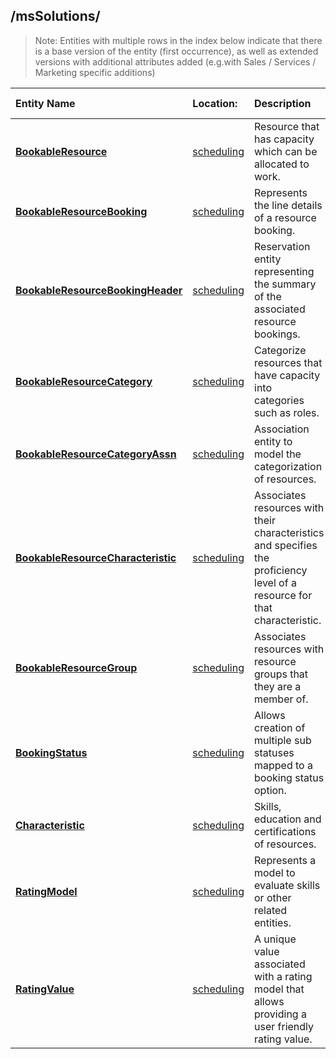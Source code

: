 ## /msSolutions/
>Note: Entities with multiple rows in the index below indicate that there is a base version of the entity (first occurrence), as well as extended versions with additional attributes added (e.g.with Sales / Services / Marketing specific additions)

| Entity Name | Location: | Description | External Link |
|:--- |:--- |:--- |:--- |
|[**BookableResource**](/schemaDocuments/core/applicationCommon/foundationCommon/crmCommon/solutions/msSolutions/scheduling/BookableResource.cdm.json)|[scheduling](/schemaDocuments/core/applicationCommon/foundationCommon/crmCommon/solutions/msSolutions/scheduling/)|Resource that has capacity which can be allocated to work.|[Docs](https://docs.microsoft.com/en-us/dynamics365/customer-engagement/web-api/BookableResource)|
|[**BookableResourceBooking**](/schemaDocuments/core/applicationCommon/foundationCommon/crmCommon/solutions/msSolutions/scheduling/BookableResourceBooking.cdm.json)|[scheduling](/schemaDocuments/core/applicationCommon/foundationCommon/crmCommon/solutions/msSolutions/scheduling/)|Represents the line details of a resource booking.|[Docs](https://docs.microsoft.com/en-us/dynamics365/customer-engagement/web-api/BookableResourceBooking)|
|[**BookableResourceBookingHeader**](/schemaDocuments/core/applicationCommon/foundationCommon/crmCommon/solutions/msSolutions/scheduling/BookableResourceBookingHeader.cdm.json)|[scheduling](/schemaDocuments/core/applicationCommon/foundationCommon/crmCommon/solutions/msSolutions/scheduling/)|Reservation entity representing the summary of the associated resource bookings.|[Docs](https://docs.microsoft.com/en-us/dynamics365/customer-engagement/web-api/BookableResourceBookingHeader)|
|[**BookableResourceCategory**](/schemaDocuments/core/applicationCommon/foundationCommon/crmCommon/solutions/msSolutions/scheduling/BookableResourceCategory.cdm.json)|[scheduling](/schemaDocuments/core/applicationCommon/foundationCommon/crmCommon/solutions/msSolutions/scheduling/)|Categorize resources that have capacity into categories such as roles.|[Docs](https://docs.microsoft.com/en-us/dynamics365/customer-engagement/web-api/BookableResourceCategory)|
|[**BookableResourceCategoryAssn**](/schemaDocuments/core/applicationCommon/foundationCommon/crmCommon/solutions/msSolutions/scheduling/BookableResourceCategoryAssn.cdm.json)|[scheduling](/schemaDocuments/core/applicationCommon/foundationCommon/crmCommon/solutions/msSolutions/scheduling/)|Association entity to model the categorization of resources.|[Docs](https://docs.microsoft.com/en-us/dynamics365/customer-engagement/web-api/BookableResourceCategoryAssn)|
|[**BookableResourceCharacteristic**](/schemaDocuments/core/applicationCommon/foundationCommon/crmCommon/solutions/msSolutions/scheduling/BookableResourceCharacteristic.cdm.json)|[scheduling](/schemaDocuments/core/applicationCommon/foundationCommon/crmCommon/solutions/msSolutions/scheduling/)|Associates resources with their characteristics and specifies the proficiency level of a resource for that characteristic.|[Docs](https://docs.microsoft.com/en-us/dynamics365/customer-engagement/web-api/BookableResourceCharacteristic)|
|[**BookableResourceGroup**](/schemaDocuments/core/applicationCommon/foundationCommon/crmCommon/solutions/msSolutions/scheduling/BookableResourceGroup.cdm.json)|[scheduling](/schemaDocuments/core/applicationCommon/foundationCommon/crmCommon/solutions/msSolutions/scheduling/)|Associates resources with resource groups that they are a member of.|[Docs](https://docs.microsoft.com/en-us/dynamics365/customer-engagement/web-api/BookableResourceGroup)|
|[**BookingStatus**](/schemaDocuments/core/applicationCommon/foundationCommon/crmCommon/solutions/msSolutions/scheduling/BookingStatus.cdm.json)|[scheduling](/schemaDocuments/core/applicationCommon/foundationCommon/crmCommon/solutions/msSolutions/scheduling/)|Allows creation of multiple sub statuses mapped to a booking status option.|[Docs](https://docs.microsoft.com/en-us/dynamics365/customer-engagement/web-api/BookingStatus)|
|[**Characteristic**](/schemaDocuments/core/applicationCommon/foundationCommon/crmCommon/solutions/msSolutions/scheduling/Characteristic.cdm.json)|[scheduling](/schemaDocuments/core/applicationCommon/foundationCommon/crmCommon/solutions/msSolutions/scheduling/)|Skills, education and certifications of resources.|[Docs](https://docs.microsoft.com/en-us/dynamics365/customer-engagement/web-api/Characteristic)|
|[**RatingModel**](/schemaDocuments/core/applicationCommon/foundationCommon/crmCommon/solutions/msSolutions/scheduling/RatingModel.cdm.json)|[scheduling](/schemaDocuments/core/applicationCommon/foundationCommon/crmCommon/solutions/msSolutions/scheduling/)|Represents a model to evaluate skills or other related entities.|[Docs](https://docs.microsoft.com/en-us/dynamics365/customer-engagement/web-api/RatingModel)|
|[**RatingValue**](/schemaDocuments/core/applicationCommon/foundationCommon/crmCommon/solutions/msSolutions/scheduling/RatingValue.cdm.json)|[scheduling](/schemaDocuments/core/applicationCommon/foundationCommon/crmCommon/solutions/msSolutions/scheduling/)|A unique value associated with a rating model that allows providing a user friendly rating value.|[Docs](https://docs.microsoft.com/en-us/dynamics365/customer-engagement/web-api/RatingValue)|
